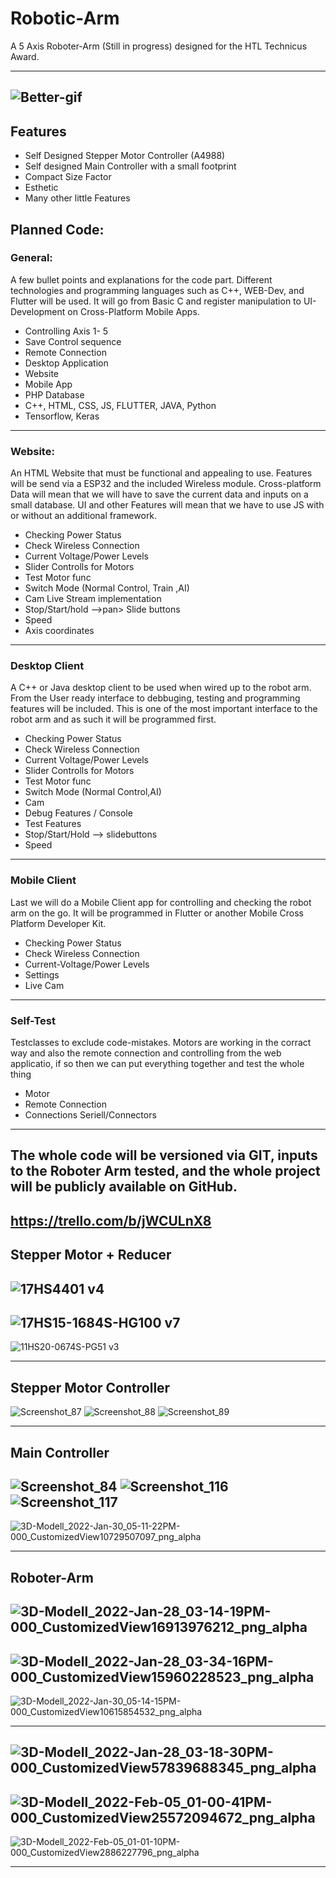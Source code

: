 # Robotic-Arm
A 5 Axis Roboter-Arm (Still in progress) designed for the HTL Technicus Award. 

---
![Better-gif](https://user-images.githubusercontent.com/71924682/152644479-c22f3e37-cec3-47ab-b7cb-5aec9a792f75.gif)
---

## Features 
- Self Designed Stepper Motor Controller (A4988) 
- Self designed Main Controller with a small footprint
- Compact Size Factor
- Esthetic 
- Many other little Features


## Planned Code:


### General:  
A few bullet points and explanations for the code part. Different technologies and programming languages such as C++, WEB-Dev, and Flutter will be used. It will go from Basic C and register manipulation to UI-Development on Cross-Platform Mobile Apps.  
  
- Controlling Axis 1- 5  
- Save Control sequence  
- Remote  Connection  
- Desktop  Application  
- Website  
- Mobile App  
- PHP Database  
- C++, HTML, CSS, JS, FLUTTER, JAVA, Python
- Tensorflow, Keras

---
  
### Website:  
An HTML Website that must be functional and appealing to use. Features will be send via a ESP32 and the included Wireless module. Cross-platform Data will mean that we will have to save the current data and inputs on a small database. UI and other Features will mean that we have to use JS with or without an additional framework.  
  
- Checking Power Status  
- Check Wireless Connection  
- Current Voltage/Power Levels  
- Slider  Controlls for Motors  
- Test Motor func  
- Switch Mode (Normal Control, Train ,AI)  
- Cam Live Stream implementation  
- Stop/Start/hold -->pan> Slide buttons  
- Speed  
- Axis coordinates  
  
--- 
  
### Desktop Client  
A C++ or Java desktop client to be used when wired up to the robot arm. From the User ready interface to debbuging, testing and programming features will be included. This is one of the most important interface to the robot arm and as such it will be programmed first.  
  
- Checking Power Status  
- Check Wireless Connection  
- Current Voltage/Power Levels  
- Slider  Controlls for Motors  
- Test Motor func  
- Switch Mode (Normal Control,AI)  
- Cam  
- Debug Features / Console  
- Test  Features  
- Stop/Start/Hold -->  slidebuttons  
- Speed  
  
--- 
  
### Mobile Client  
Last we will do a Mobile Client app for controlling and checking the robot arm on the go. It will be programmed in Flutter or another Mobile Cross Platform Developer Kit.  
  
- Checking Power Status  
- Check Wireless Connection  
- Current-Voltage/Power Levels  
- Settings  
- Live Cam   

---

### Self-Test
Testclasses to exclude code-mistakes. Motors are working in the corract way and also the remote connection and controlling from the web applicatio, if so then we can put everything together and test the whole thing

- Motor
- Remote Connection
- Connections Seriell/Connectors 
  
---
The whole code will be versioned via GIT, inputs to the Roboter Arm tested, and the whole project will be publicly available on GitHub.
---
https://trello.com/b/jWCULnX8
---

## Stepper Motor + Reducer
![17HS4401 v4](https://user-images.githubusercontent.com/71924682/151709967-6a5edc47-0b74-4c29-b76b-47b9c884aeba.png)
---
![17HS15-1684S-HG100 v7](https://user-images.githubusercontent.com/71924682/151709971-32960aa0-3ec6-4480-b924-76f72bf15298.png)
---
![11HS20-0674S-PG51 v3](https://user-images.githubusercontent.com/71924682/152644415-916e31d6-8924-4a1c-a3fa-ed6c7dad81c9.png)


------

## Stepper Motor Controller 

![Screenshot_87](https://user-images.githubusercontent.com/71924682/149657614-93588fce-9137-472c-8ab5-dbcc37ed5673.png)
![Screenshot_88](https://user-images.githubusercontent.com/71924682/149657616-39791c2b-6787-49b9-add6-81caddfa2a57.png)
![Screenshot_89](https://user-images.githubusercontent.com/71924682/149657618-6caefc3f-7ed7-4157-9a78-b03e740644e6.png)

------

## Main Controller
![Screenshot_84](https://user-images.githubusercontent.com/71924682/149657624-1eb0acbe-f4c5-4585-a5af-4f5c8efa5fe1.png)
![Screenshot_116](https://user-images.githubusercontent.com/71924682/151710008-9bf59189-8c15-4fa5-9e86-883bba198f3f.png)
![Screenshot_117](https://user-images.githubusercontent.com/71924682/151710009-8073c25a-6749-4175-a218-0f23f822f554.png)
------
![3D-Modell_2022-Jan-30_05-11-22PM-000_CustomizedView10729507097_png_alpha](https://user-images.githubusercontent.com/71924682/151709983-bdec6fbc-fdbe-4707-89a5-e2252b18024d.png)


------

## Roboter-Arm
![3D-Modell_2022-Jan-28_03-14-19PM-000_CustomizedView16913976212_png_alpha](https://user-images.githubusercontent.com/71924682/151576516-e4c7f3a3-9b1a-4ea8-88b5-608c753854fe.png)
---
![3D-Modell_2022-Jan-28_03-34-16PM-000_CustomizedView15960228523_png_alpha](https://user-images.githubusercontent.com/71924682/151576557-f95538bd-4424-4fea-9d09-4fdc534dc684.png)
---
![3D-Modell_2022-Jan-30_05-14-15PM-000_CustomizedView10615854532_png_alpha](https://user-images.githubusercontent.com/71924682/151710051-910bca13-9c6a-401b-93c5-b84edc98b227.png)

---
![3D-Modell_2022-Jan-28_03-18-30PM-000_CustomizedView57839688345_png_alpha](https://user-images.githubusercontent.com/71924682/151576577-b62aa032-670c-4729-9b7a-601d7926480b.png)
---
![3D-Modell_2022-Feb-05_01-00-41PM-000_CustomizedView25572094672_png_alpha](https://user-images.githubusercontent.com/71924682/152644422-1287711d-1eaa-47f1-a6d5-a836cf54f318.png)
---
![3D-Modell_2022-Feb-05_01-01-10PM-000_CustomizedView2886227796_png_alpha](https://user-images.githubusercontent.com/71924682/152644424-894c7fe1-6b6d-499b-8763-fa1748624ffa.png)


------

